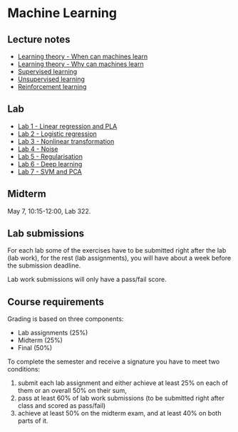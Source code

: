 # Machine Learning

## Lecture notes
* [Learning theory - When can machines learn](courses/01-Learning%20theory%20-%20When%20can%20machines%20learn/)
* [Learning theory - Why can machines learn](courses/02-Learning%20theory%20-%20Why%20can%20machines%20learn/)
* [Supervised learning](courses/03-Supervised%20learning/)
* [Unsupervised learning](courses/04-Unsupervised%20learning/)
* [Reinforcement learning](courses/05-Reinforcement%20learning/)

## Lab

* [Lab 1 - Linear regression and PLA](lab/lab01_linear_regression_and_PLA/)
* [Lab 2 - Logistic regression](lab/lab02_logical_regression/)
* [Lab 3 - Nonlinear transformation](lab/lab03_non-linear_regression/)
* [Lab 4 - Noise](lab/lab04_noise/)
* [Lab 5 - Regularisation](lab/lab05_regularisation/)
* [Lab 6 - Deep learning](lab/lab06_deep_learning/)
* [Lab 7 - SVM and PCA](lab/lab07_SVM_and_PCA/)

## Midterm
May 7, 10:15-12:00, Lab 322.

## Lab submissions
For each lab some of the exercises have to be submitted right after the lab (lab work), for the rest (lab assignments), you will have about a week before the submission deadline.

Lab work submissions will only have a pass/fail score.

## Course requirements
Grading is based on three components:

* Lab assignments (25%)
* Midterm (25%)
* Final (50%)

To complete the semester and receive a signature you have to meet two conditions:

1. submit each lab assignment and either achieve at least 25% on each of them or an overall 50% on their sum,
2. pass at least 60% of lab work submissions (to be submitted right after class and scored as pass/fail)
3. achieve at least 50% on the midterm exam, and at least 40% on both parts of it.